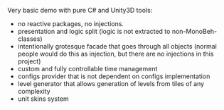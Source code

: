 Very basic demo with pure C# and Unity3D tools:
 - no reactive packages, no injections.
 - presentation and logic split (logic is not extracted to non-MonoBeh-classes)
 - intentionally grotesque facade that goes through all objects (normal people would do this as injection, but there are no injections in this project)
 - custom and fully controllable time management
 - configs provider that is not dependent on configs implementation
 - level generator that allows generation of levels from tiles of any complexity
 - unit skins system
